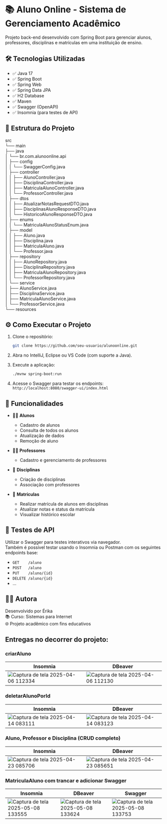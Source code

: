 # 📚 Aluno Online - Sistema de Gerenciamento Acadêmico

Projeto back-end desenvolvido com Spring Boot para gerenciar alunos, professores, disciplinas e matrículas em uma instituição de ensino.



## 🛠️ Tecnologias Utilizadas

- ✅ Java 17
- ✅ Spring Boot
- ✅ Spring Web
- ✅ Spring Data JPA
- ✅ H2 Database
- ✅ Maven
- ✅ Swagger (OpenAPI)
- ✅ Insomnia (para testes de API)



## 📂 Estrutura do Projeto

src  
└── main  
    ├── java  
    │   └── br.com.alunoonline.api  
    │       ├── config  
    │       │   └── SwaggerConfig.java  
    │       ├── controller  
    │       │   ├── AlunoController.java  
    │       │   ├── DisciplinaController.java  
    │       │   ├── MatriculaAlunoController.java  
    │       │   └── ProfessorController.java  
    │       ├── dtos  
    │       │   ├── AtualizarNotasRequestDTO.java  
    │       │   ├── DisciplinasAlunoResponseDTO.java  
    │       │   └── HistoricoAlunoResponseDTO.java  
    │       ├── enums  
    │       │   └── MatriculaAlunoStatusEnum.java  
    │       ├── model  
    │       │   ├── Aluno.java  
    │       │   ├── Disciplina.java  
    │       │   ├── MatriculaAluno.java  
    │       │   └── Professor.java  
    │       ├── repository  
    │       │   ├── AlunoRepository.java  
    │       │   ├── DisciplinaRepository.java  
    │       │   ├── MatriculaAlunoRepository.java  
    │       │   └── ProfessorRepository.java  
    │       └── service  
    │           ├── AlunoService.java  
    │           ├── DisciplinaService.java  
    │           ├── MatriculaAlunoService.java  
    │           └── ProfessorService.java  
    └── resources  



## ⚙️ Como Executar o Projeto

1.  Clone o repositório:  
    ```bash
    git clone https://github.com/seu-usuario/alunoonline.git
    ```

2.  Abra no IntelliJ, Eclipse ou VS Code (com suporte a Java).

3.  Execute a aplicação:  
    ```bash
    ./mvnw spring-boot:run
    ```

4.  Acesse o Swagger para testar os endpoints:  
    `http://localhost:8080/swagger-ui/index.html`



## 🚀 Funcionalidades

* 👨‍🎓 **Alunos**  
    * Cadastro de alunos  
    * Consulta de todos os alunos  
    * Atualização de dados  
    * Remoção de aluno  

* 👩‍🏫 **Professores**  
    * Cadastro e gerenciamento de professores  

* 📘 **Disciplinas**  
    * Criação de disciplinas  
    * Associação com professores  

* 📝 **Matrículas**  
    * Realizar matrícula de alunos em disciplinas  
    * Atualizar notas e status da matrícula  
    * Visualizar histórico escolar  



## 🧪 Testes de API

Utilizar o Swagger para testes interativos via navegador.  
Também é possível testar usando o Insomnia ou Postman com os seguintes endpoints base:

* `GET    /aluno`  
* `POST   /aluno`  
* `PUT    /aluno/{id}`  
* `DELETE /aluno/{id}`  
* ...



## 🧑‍💻 Autora

Desenvolvido por Érika  
📚 Curso: Sistemas para Internet  
🌐 Projeto acadêmico com fins educativos


## Entregas no decorrer do projeto:

### criarAluno
| Insomnia | DBeaver |
|-------|-------|
| ![Captura de tela 2025-04-06 112334](https://github.com/user-attachments/assets/c2ceb9c3-dbae-4d36-bf81-b1c77b679a74) | ![Captura de tela 2025-04-06 112130](https://github.com/user-attachments/assets/8a8daa55-96b7-4990-aa1f-ba15a7b570c2) |

### deletarAlunoPorId
| Insomnia | DBeaver |
|-------|-------|
| ![Captura de tela 2025-04-14 083111](https://github.com/user-attachments/assets/1d0e3cde-02fe-4a6f-802e-504c1b3df79b) | ![Captura de tela 2025-04-14 083123](https://github.com/user-attachments/assets/789e561a-4035-474b-b400-6a256f3e9d63) |

### Aluno, Professor e Disciplina (CRUD completo)
| Insomnia | DBeaver |
|-------|-------|
| ![Captura de tela 2025-04-23 085706](https://github.com/user-attachments/assets/ce34202f-58a7-4b00-aa04-e88f2b944c6f) | ![Captura de tela 2025-04-23 085651](https://github.com/user-attachments/assets/836857db-5d76-42a5-a552-de67d1952492) |

### MatriculaAluno com trancar e adicionar Swagger
| Insomnia | DBeaver | Swagger |
|-------|-------|-------|
| ![Captura de tela 2025-05-08 133555](https://github.com/user-attachments/assets/4bbb9014-98dc-45cf-8f0a-f78eaee9cde3) | ![Captura de tela 2025-05-08 133624](https://github.com/user-attachments/assets/3b00a96e-7ca5-42e7-a2a9-69417b84159d) | ![Captura de tela 2025-05-08 133753](https://github.com/user-attachments/assets/884fdda6-2970-43d2-8c64-a0658fb8426b) |


